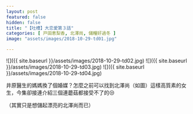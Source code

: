 ```yaml
---
layout: post
featured: false
hidden: false
title: "【吐槽】大恋愛第３話"
categories: [ 戸田恵梨香, 北澤尚, 儲糧好過冬 ]
image: "assets/images/2018-10-29-td01.jpg"

---
```

![]({{ site.baseurl }}/assets/images/2018-10-29-td02.jpg)
![]({{ site.baseurl }}/assets/images/2018-10-29-td03.jpg)
![]({{ site.baseurl }}/assets/images/2018-10-29-td04.jpg)

井原醫生的媽媽換了個婚媒？怎麼之前可以找到北澤尚（如圖）這樣高質素的女生，今集卻接連介紹三個連蘑菇都接受不了的😒

（其實只是想儲起漂亮的北澤尚而已）

